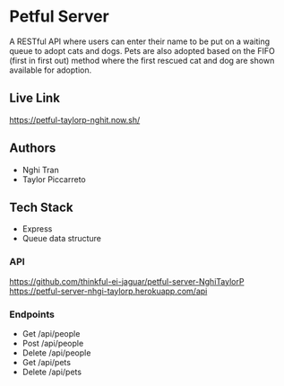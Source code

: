 # Petful Server

A RESTful API where users can enter their name to be put on a waiting queue to adopt cats and dogs. Pets are also adopted based on the FIFO (first in first out) method where the first rescued cat and dog are shown available for adoption.

## Live Link

https://petful-taylorp-nghit.now.sh/

## Authors

- Nghi Tran
- Taylor Piccarreto

## Tech Stack

- Express
- Queue data structure

### API

https://github.com/thinkful-ei-jaguar/petful-server-NghiTaylorP
https://petful-server-nhgi-taylorp.herokuapp.com/api

### Endpoints

- Get /api/people
- Post /api/people
- Delete /api/people
- Get /api/pets
- Delete /api/pets
